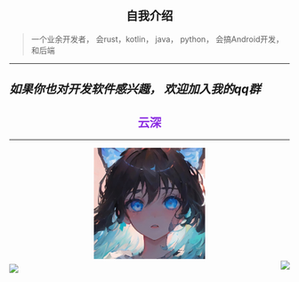 <div align="center">

## 自我介绍
</div>

> 一个业余开发者， 会rust，kotlin， java， python， 会搞Android开发，和后端
-----

## _如果你也对开发软件感兴趣， 欢迎加入我的qq群_

<div align="center"><h2 style="color: blueviolet">云深</h2></div>

-----

<div align="center"><img width="200" src="img/portrait.jpg" alt="null"></div>

<img align="right" src="https://github-readme-stats.vercel.app/api?username=yunshenya&show_icons=true&inc">
<img src="https://github-readme-stats.vercel.app/api/top-langs/?username=yunshenya&layout=compact&theme=tokyonight" align="middle" />
